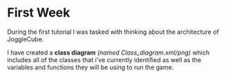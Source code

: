 # First Week
During the first tutorial I was tasked with thinking about the architecture of JoggleCube.

I have created a **class diagram** *(named Class_diagram.xml/png)* which includes all of the classes that i've currently identified
as well as the variables and functions they will be using to run the game.